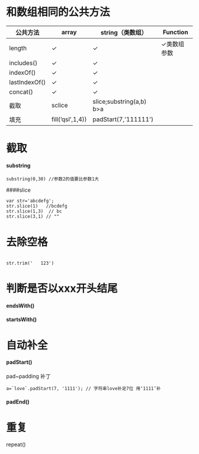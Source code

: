 # 和数组相同的公共方法

|公共方法|array|string（类数组）|Function|
|----|----|-----|-----|
|length|✓|✓|✓类数组参数|
|includes()|✓|✓||
|indexOf()|✓|✓||
|lastIndexOf()|✓|✓||
|concat()|✓|✓||
|截取|sclice|slice;substring(a,b) b>a||
|填充|fill(’qsl’,1,4))|padStart(7,'111111')|


# 截取
#### substring
```
substring(0,30) //参数2的值要比参数1大
```

####slice

```
var str='abcdefg'; 
str.slice(1)   //bcdefg      
str.slice(1,3)  // bc
str.slice(3,1) // ""
```

# 去除空格

```

str.trim('   123')
```

# 判断是否以xxx开头结尾


#### endsWith()

#### startsWith()

# 自动补全
#### padStart()
pad~padding 补丁

    a=`love`.padStart(7, '1111'); // 字符串love补足7位 用‘1111’补
#### padEnd()

# 重复
repeat()


